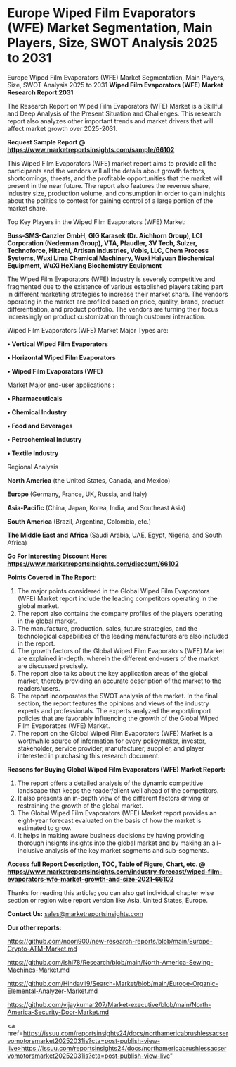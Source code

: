 # Europe Wiped Film Evaporators (WFE) Market Segmentation, Main Players, Size, SWOT Analysis 2025 to 2031
Europe Wiped Film Evaporators (WFE) Market Segmentation, Main Players, Size, SWOT Analysis 2025 to 2031
<strong>Wiped Film Evaporators (WFE) Market Research Report 2031</strong>

The Research Report on Wiped Film Evaporators (WFE) Market is a Skillful and Deep Analysis of the Present Situation and Challenges. This research report also analyzes other important trends and market drivers that will affect market growth over 2025-2031.

<strong>Request Sample Report @ <a href=https://www.marketreportsinsights.com/sample/66102>https://www.marketreportsinsights.com/sample/66102</a></strong>

This Wiped Film Evaporators (WFE) market report aims to provide all the participants and the vendors will all the details about growth factors, shortcomings, threats, and the profitable opportunities that the market will present in the near future. The report also features the revenue share, industry size, production volume, and consumption in order to gain insights about the politics to contest for gaining control of a large portion of the market share.

Top Key Players in the Wiped Film Evaporators (WFE) Market:

<strong>Buss-SMS-Canzler GmbH, GIG Karasek (Dr. Aichhorn Group), LCI Corporation (Nederman Group), VTA, Pfaudler, 3V Tech, Sulzer, Technoforce, Hitachi, Artisan Industries, Vobis, LLC, Chem Process Systems, Wuxi Lima Chemical Machinery, Wuxi Haiyuan Biochemical Equipment, WuXi HeXiang Biochemistry Equipment</strong>

The Wiped Film Evaporators (WFE) Industry is severely competitive and fragmented due to the existence of various established players taking part in different marketing strategies to increase their market share. The vendors operating in the market are profiled based on price, quality, brand, product differentiation, and product portfolio. The vendors are turning their focus increasingly on product customization through customer interaction.

Wiped Film Evaporators (WFE) Market Major Types are:

<strong>• Vertical Wiped Film Evaporators

• Horizontal Wiped Film Evaporators

• Wiped Film Evaporators (WFE)</strong>

Market Major end-user applications :

<strong>• Pharmaceuticals

• Chemical Industry

• Food and Beverages

• Petrochemical Industry

• Textile Industry</strong>

Regional Analysis

</u><strong><b>North America</b></strong> (the United States, Canada, and Mexico)

<strong><b>Europe </b></strong>(Germany, France, UK, Russia, and Italy)

<strong><b>Asia-Pacific</b></strong> (China, Japan, Korea, India, and Southeast Asia)

<strong><b>South America</b></strong> (Brazil, Argentina, Colombia, etc.)

<strong><b>The Middle East and Africa</b></strong> (Saudi Arabia, UAE, Egypt, Nigeria, and South Africa)

<strong>Go For Interesting Discount Here: <a href=https://www.marketreportsinsights.com/discount/66102>https://www.marketreportsinsights.com/discount/66102</a></strong>

<strong>Points Covered in The Report:</strong>
<ol>
  <li>The major points considered in the Global Wiped Film Evaporators (WFE) Market report include the leading competitors operating in the global market.</li>
  <li>The report also contains the company profiles of the players operating in the global market.</li>
  <li>The manufacture, production, sales, future strategies, and the technological capabilities of the leading manufacturers are also included in the report.</li>
  <li>The growth factors of the Global Wiped Film Evaporators (WFE) Market are explained in-depth, wherein the different end-users of the market are discussed precisely.</li>
  <li>The report also talks about the key application areas of the global market, thereby providing an accurate description of the market to the readers/users.</li>
  <li>The report incorporates the SWOT analysis of the market. In the final section, the report features the opinions and views of the industry experts and professionals. The experts analyzed the export/import policies that are favorably influencing the growth of the Global Wiped Film Evaporators (WFE) Market.</li>
  <li>The report on the Global Wiped Film Evaporators (WFE) Market is a worthwhile source of information for every policymaker, investor, stakeholder, service provider, manufacturer, supplier, and player interested in purchasing this research document.</li>
</ol>
<strong>Reasons for Buying Global Wiped Film Evaporators (WFE) Market Report:</strong>

<ol>
  <li>The report offers a detailed analysis of the dynamic competitive landscape that keeps the reader/client well ahead of the competitors.</li>
  <li>It also presents an in-depth view of the different factors driving or restraining the growth of the global market.</li>
  <li>The Global Wiped Film Evaporators (WFE) Market report provides an eight-year forecast evaluated on the basis of how the market is estimated to grow.</li>
  <li>It helps in making aware business decisions by having providing thorough insights insights into the global market and by making an all-inclusive analysis of the key market segments and sub-segments.</li>
</ol>
<strong>Access full Report Description, TOC, Table of Figure, Chart, etc. @ <a href=https://www.marketreportsinsights.com/industry-forecast/wiped-film-evaporators-wfe-market-growth-and-size-2021-66102>https://www.marketreportsinsights.com/industry-forecast/wiped-film-evaporators-wfe-market-growth-and-size-2021-66102</a></strong>


Thanks for reading this article; you can also get individual chapter wise section or region wise report version like Asia, United States, Europe.

<strong>Contact Us:</strong>
sales@marketreportsinsights.com

<strong>Our other reports:</strong>

<a href=https://github.com/noori900/new-research-reports/blob/main/Europe-Crypto-ATM-Market.md>https://github.com/noori900/new-research-reports/blob/main/Europe-Crypto-ATM-Market.md</a>

<a href=https://github.com/Ishi78/Research/blob/main/North-America-Sewing-Machines-Market.md>https://github.com/Ishi78/Research/blob/main/North-America-Sewing-Machines-Market.md</a>

<a href=https://github.com/Hindavii9/Search-Market/blob/main/Europe-Organic-Elemental-Analyzer-Market.md>https://github.com/Hindavii9/Search-Market/blob/main/Europe-Organic-Elemental-Analyzer-Market.md</a>

<a href=https://github.com/vijaykumar207/Market-executive/blob/main/North-America-Security-Door-Market.md>https://github.com/vijaykumar207/Market-executive/blob/main/North-America-Security-Door-Market.md</a>

<a href=https://issuu.com/reportsinsights24/docs/northamericabrushlessacservomotorsmarket20252031is?cta=post-publish-view-live>https://issuu.com/reportsinsights24/docs/northamericabrushlessacservomotorsmarket20252031is?cta=post-publish-view-live</a>"

